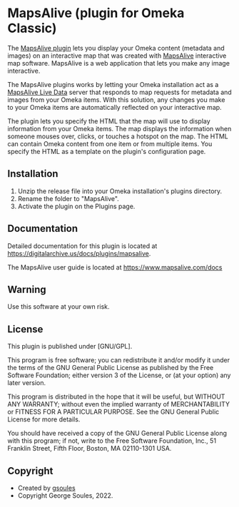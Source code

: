 # MapsAlive (plugin for Omeka Classic)

The [MapsAlive plugin](https://digitalarchive.us/docs/plugins/mapsalive) lets you display your Omeka content (metadata and images) on an interactive map that was
created with [MapsAlive](https://www.mapsalive.com) interactive map software. MapsAlive is a web application that lets
you make any image interactive.

The MapsAlive plugins works by letting your Omeka installation act as a
[MapsAlive Live Data](https://www.mapsalive.com/docs/livedata-intro/) server that responds to map requests for
metadata and images from your Omeka items. With this solution, any changes you make to your Omeka items are 
automatically reflected on your interactive map.

The plugin lets you specify the HTML that the map will use to display information from your Omeka items. The map
displays the information when someone mouses over, clicks, or touches a hotspot on the map. The HTML can contain 
Omeka content from one item or from multiple items. You specify the HTML as a template on the plugin's configuration page.

## Installation
1. Unzip the release file into your Omeka installation's plugins directory.
2. Rename the folder to "MapsAlive".
3. Activate the plugin on the Plugins page.

## Documentation
Detailed documentation for this plugin is located at <https://digitalarchive.us/docs/plugins/mapsalive>.

The MapsAlive user guide is located at <https://www.mapsalive.com/docs>

## Warning

Use this software at your own risk.

##  License

This plugin is published under [GNU/GPL].

This program is free software; you can redistribute it and/or modify it under
the terms of the GNU General Public License as published by the Free Software
Foundation; either version 3 of the License, or (at your option) any later
version.

This program is distributed in the hope that it will be useful, but WITHOUT
ANY WARRANTY; without even the implied warranty of MERCHANTABILITY or FITNESS
FOR A PARTICULAR PURPOSE. See the GNU General Public License for more
details.

You should have received a copy of the GNU General Public License along with
this program; if not, write to the Free Software Foundation, Inc.,
51 Franklin Street, Fifth Floor, Boston, MA 02110-1301 USA.

Copyright
---------

* Created by [gsoules](https://github.com/gsoules)
* Copyright George Soules, 2022.

 

 
